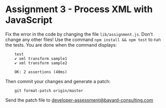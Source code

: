 # Assignment 3 - Process XML with JavaScript

Fix the error in the code by changing the file ``lib/assignment.js``.
Don't change any other files! Use the command ``npm install && npm test``
to run the tests.  You are done when the command displays:

        test
        ✔ xml transform sample1
        ✔ xml transform sample2

        OK: 2 assertions (40ms)

Then commit your changes and generate a patch:

        git format-patch origin/master

Send the patch file to developer-assessment@bayard-consulting.com
